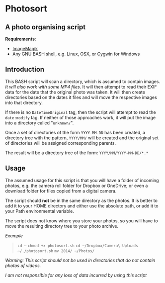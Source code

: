 # Photosort
## A photo organising script


**Requirements**:

- [ImageMagik](http://www.imagemagick.org/)
- Any GNU BASH shell, e.g. Linux, OSX, or [Cygwin](https://www.cygwin.com/) for Windows

## Introduction

This BASH script will scan a directory, which is assumed to contain images. *It will also work with some MP4 files*. It will then attempt to read their EXIF data for the date that the original photo was taken. It will then create directories based on the dates it files and will move the respective images into that directory.

If there is no `DateTimeOriginal` tag, then the script will attempt to read the `date:modify` tag. If neither of those approaches work, it will put the image into a directory called "`unknown/`".

Once a set of directories of the form `YYYY-MM-DD` has been created, a directory tree with the pattern, `YYYY/MM/` will be created and the original set of directories will be assigned corresponding parents.

The result will be a directory tree of the form: `YYYY/MM/YYYY-MM-DD/*.*`

## Usage
The assumed usage for this script is that you will have a folder of incoming photos, e.g. the camera roll folder for Dropbox or OneDrive; or even a download folder for files copied from a digital camera. 

The script should **not** be in the same directory as the photos. It is better to add it to your HOME directory and either use the absolute path, or add it to your Path environmental variable.

The script does not know where you store your photos, so you will have to move the resulting directory tree to your photo archive.

*Example*
> `cd ~`
> `chmod +x photosort.sh`
> `cd ~/Dropbox/Camera\ Uploads`
> `~/./photosort.sh`
> `mv 2014/ ~/Photos/`

*Warning: This script should not be used in directories that do not contain photos of videos.*

*I am not responsible for any loss of data incurred by using this script*
